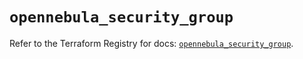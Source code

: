 # `opennebula_security_group`

Refer to the Terraform Registry for docs: [`opennebula_security_group`](https://registry.terraform.io/providers/opennebula/opennebula/1.5.0/docs/resources/security_group).
